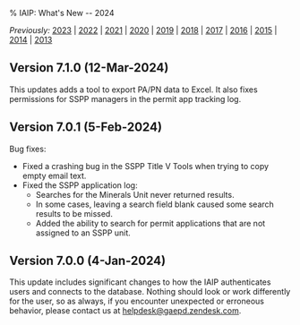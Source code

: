 % IAIP: What's New -- 2024

*Previously:*
[2023](changelog-2023.html) |
[2022](changelog-2022.html) |
[2021](changelog-2021.html) |
[2020](changelog-2020.html) |
[2019](changelog-2019.html) |
[2018](changelog-2018.html) |
[2017](changelog-2017.html) |
[2016](changelog-2016.html) |
[2015](changelog-2015.html) |
[2014](changelog-2014.html) |
[2013](changelog-2013.html)

## Version 7.1.0 <span>(12-Mar-2024)</span>

This updates adds a tool to export PA/PN data to Excel. It also fixes permissions for SSPP managers in the permit app tracking log.

## Version 7.0.1 <span>(5-Feb-2024)</span>

Bug fixes:

* Fixed a crashing bug in the SSPP Title V Tools when trying to copy empty email text.
* Fixed the SSPP application log:
  * Searches for the Minerals Unit never returned results.
  * In some cases, leaving a search field blank caused some search results to be missed.
  * Added the ability to search for permit applications that are not assigned to an SSPP unit.

## Version 7.0.0 <span>(4-Jan-2024)</span>

This update includes significant changes to how the IAIP authenticates users and connects to the database. Nothing should look or work differently for the user, so as always, if you encounter unexpected or erroneous behavior, please contact us at [helpdesk@gaepd.zendesk.com](mailto:helpdesk@gaepd.zendesk.com).

